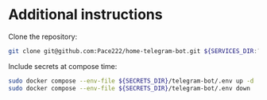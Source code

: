 # Additional instructions

Clone the repository:
```bash
git clone git@github.com:Pace222/home-telegram-bot.git ${SERVICES_DIR:?}/telegram-bot
```

Include secrets at compose time:
```bash
sudo docker compose --env-file ${SECRETS_DIR}/telegram-bot/.env up -d
sudo docker compose --env-file ${SECRETS_DIR}/telegram-bot/.env down
```
